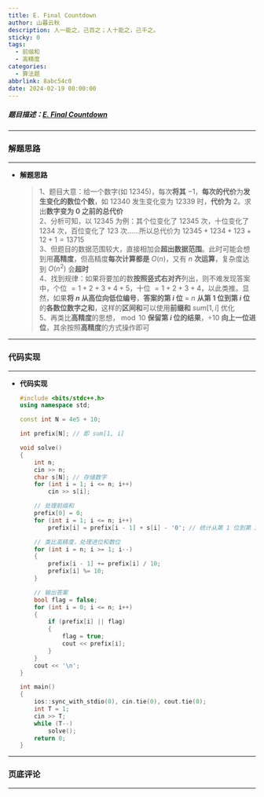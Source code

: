 ```yaml
---
title: E. Final Countdown
author: 山暮云秋
description: 人一能之，己百之；人十能之，己千之。
sticky: 0
tags:
  - 前缀和
  - 高精度
categories:
  - 算法题
abbrlink: 8abc54c0
date: 2024-02-19 00:00:00
---
```


##### 题目描述：[E. Final Countdown](https://codeforces.com/contest/1932/problem/E)

---

### **解题思路**

---

- **解题思路**

  > 1、题目大意：给一个数字(如 $12345$)，每次**将其** $-1$，**每次的代价**为**发生变化的数位个数**，如 $12340$ 发生变化变为 $12339$ 时，**代价为** $2$。求出**数字变为 $0$ 之前的总代价**  
  > 2、分析可知，以 $12345$ 为例：其个位变化了 $12345$ 次，十位变化了 $1234$ 次，百位变化了 $123$ 次……所以总代价为 $12345 + 1234 + 123 + 12 + 1 = 13715$  
  > 3、但题目的数据范围较大，直接相加会**超出数据范围**。此时可能会想到用**高精度**，但高精度**每次计算都是** $O(n)$，又有 $n$ **次运算**，复杂度达到 $O(n^2)$ 会**超时**  
  > 4、找到规律：如果将要加的数**按照竖式右对齐**列出，则不难发现答案中，个位 $= 1 + 2 + 3 + 4 + 5$，十位 $= 1 + 2 + 3 + 4$，以此类推。显然，如果**将 $n$ 从高位向低位编号**，**答案的第 $i$ 位** = $n$ **从第 $1$ 位到第 $i$ 位**的**各数位数字之和**，这样的**区间和**可以使用**前缀和** $sum[1, i]$ 优化  
  > 5、再类比**高精度**的思想，$\bmod 10$ **保留第 $i$ 位的结果**，$\div10$ **向上一位进位**，其余按照**高精度**的方式操作即可

---

### **代码实现**

---

- **代码实现**

  ```cpp
  #include <bits/stdc++.h>
  using namespace std;

  const int N = 4e5 + 10;

  int prefix[N]; // 即 sum[1, i]

  void solve()
  {
      int n;
      cin >> n;
      char s[N]; // 存储数字
      for (int i = 1; i <= n; i++)
          cin >> s[i];

      // 处理前缀和
      prefix[0] = 0;
      for (int i = 1; i <= n; i++)
          prefix[i] = prefix[i - 1] + s[i] - '0'; // 统计从第 1 位到第 i 位的各数位数字之和

      // 类比高精度，处理进位和数位
      for (int i = n; i >= 1; i--)
      {
          prefix[i - 1] += prefix[i] / 10;
          prefix[i] %= 10;
      }

      // 输出答案
      bool flag = false;
      for (int i = 0; i <= n; i++)
      {
          if (prefix[i] || flag)
          {
              flag = true;
              cout << prefix[i];
          }
      }
      cout << '\n';
  }

  int main()
  {
      ios::sync_with_stdio(0), cin.tie(0), cout.tie(0);
      int T = 1;
      cin >> T;
      while (T--)
          solve();
      return 0;
  }
  ```

---

### **页底评论**

---
